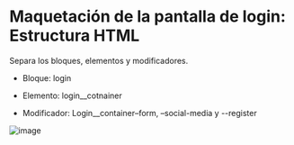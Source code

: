 # Maquetación de la pantalla de login: Estructura HTML

Separa los bloques, elementos y modificadores.

- Bloque: login

- Elemento: login__cotnainer

- Modificador: Login__container–form, –social-media y --register

![image](https://user-images.githubusercontent.com/41756950/132137867-5e2e589b-cb12-4af3-8243-708aa3e7230d.png)
